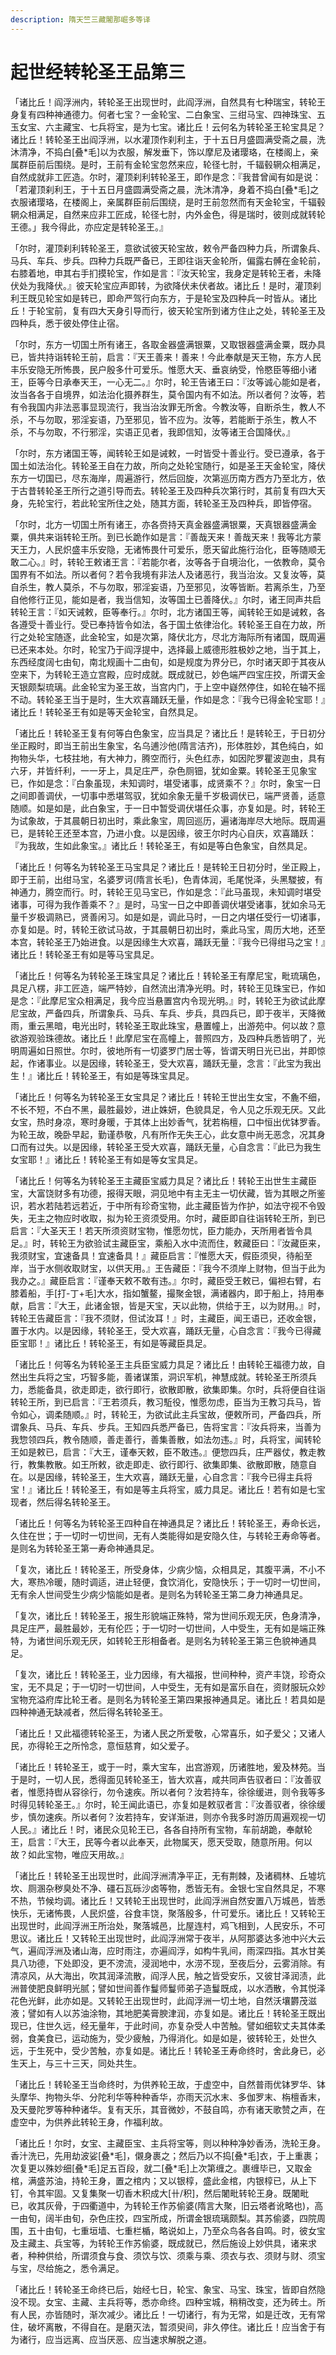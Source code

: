 ```yaml
---
description: 隋天竺三藏闍那崛多等译
---
```


# 起世经转轮圣王品第三

「诸比丘！阎浮洲内，转轮圣王出现世时，此阎浮洲，自然具有七种瑞宝，转轮王身复有四种神通德力。何者七宝？一金轮宝、二白象宝、三绀马宝、四神珠宝、五玉女宝、六主藏宝、七兵将宝，是为七宝。诸比丘！云何名为转轮圣王轮宝具足？诸比丘！转轮圣王出阎浮洲，以水灌顶作刹利主，于十五日月盛圆满受斋之晨，洗沐清净，不捣白\[叠\*毛]以为衣服，解发垂下，饰以摩尼及诸璎珞，在楼阁上，亲属群臣前后围绕。是时，王前有金轮宝忽然来应，轮径七肘，千辐毂辋众相满足，自然成就非工匠造。尔时，灌顶刹利转轮圣王，即作是念：『我昔曾闻有如是说：「若灌顶刹利王，于十五日月盛圆满受斋之晨，洗沐清净，身着不捣白\[叠\*毛]之衣服诸璎珞，在楼阁上，亲属群臣前后围绕，是时王前忽然而有天金轮宝，千辐毂辋众相满足，自然来应非工匠成，轮径七肘，内外金色，得是瑞时，彼则成就转轮王德。」我今得此，亦应定是转轮圣王。』

「尔时，灌顶刹利转轮圣王，意欲试彼天轮宝故，敕令严备四种力兵，所谓象兵、马兵、车兵、步兵。四种力兵既严备已，王即往诣天金轮所，偏露右髆在金轮前，右膝着地，申其右手扪摸轮宝，作如是言：『汝天轮宝，我身定是转轮王者，未降伏处为我降伏。』彼天轮宝应声即转，为欲降伏未伏者故。诸比丘！是时，灌顶刹利王既见轮宝如是转已，即命严驾行向东方，于是轮宝及四种兵一时皆从。诸比丘！于轮宝前，复有四大天身引导而行，彼天轮宝所到诸方住止之处，转轮圣王及四种兵，悉于彼处停住止宿。

「尔时，东方一切国土所有诸王，各取金器盛满银粟，又取银器盛满金粟，既办具已，皆共持诣转轮王前，启言：『天王善来！善来！今此奉献是天王物，东方人民丰乐安隐无所怖畏，民户殷多什可爱乐。惟愿大天、垂哀纳受，怜愍臣等细小诸王，臣等今日承奉天王，一心无二。』尔时，轮王告诸王曰：『汝等诚心能如是者，汝当各各于自境界，如法治化摄养群生，莫令国内有不如法。所以者何？汝等，若有令我国内非法恶事显现流行，我当治汝罪无所舍。今教汝等，自断杀生，教人不杀，不与勿取，邪淫妄语，乃至邪见，皆不应为。汝等，若能断于杀生，教人不杀，不与勿取，不行邪淫，实语正见者，我即信知，汝等诸王合国降伏。』

「尔时，东方诸国王等，闻转轮王如是诫敕，一时皆受十善业行。受已遵承，各于国土如法治化。转轮圣王自在力故，所向之处轮宝随行，如是圣王天金轮宝，降伏东方一切国已，尽东海岸，周遍游行，然后回旋，次第巡历南方西方乃至北方，依于古昔转轮圣王所行之道引导而去。转轮圣王及四种兵次第行时，其前复有四大天身，先轮宝行，若此轮宝所住之处，随其方面，转轮圣王及四种兵，即皆停宿。

「尔时，北方一切国土所有诸王，亦各赍持天真金器盛满银粟，天真银器盛满金粟，俱共来诣转轮王所。到已长跪作如是言：『善哉天来！善哉天来！我等北方蒙天王力，人民炽盛丰乐安隐，无诸怖畏什可爱乐，愿天留此施行治化，臣等随顺无敢二心。』时，转轮王敕诸王言：『若能尔者，汝等各于自境治化，一依教命，莫令国界有不如法。所以者何？若令我境有非法人及诸恶行，我当治汝。又复汝等，莫自杀生，教人莫杀，不与勿取，邪淫妄语，乃至邪见，汝等皆断。若离杀生，乃至自他修行正见，能如是者，我当信知，汝等国土已善降伏。』尔时，诸王同声共启转轮王言：『如天诫敕，臣等奉行。』尔时，北方诸国王等，闻转轮王如是诫敕，各各遵受十善业行。受已奉持皆令如法，各于国土依律治化。转轮圣王自在力故，所行之处轮宝随逐，此金轮宝，如是次第，降伏北方，尽北方海际所有诸国，既周遍已还来本处。尔时，轮宝乃于阎浮提中，选择最上威德形胜极妙之地，当于其上，东西经度阔七由旬，南北规画十二由旬，如是规度为界分已，尔时诸天即于其夜从空来下，为转轮王造立宫殿，应时成就。既成就已，妙色端严四宝庄挍，所谓天金天银颇梨琉璃。此金轮宝为圣王故，当宫内门，于上空中嶷然停住，如轮在轴不摇不动。转轮圣王当于是时，生大欢喜踊跃无量，作如是念：『我今已得金轮宝耶！』诸比丘！转轮圣王有如是等天金轮宝，自然具足。

「诸比丘！转轮圣王复有何等白色象宝，应当具足？诸比丘！是转轮王，于日初分坐正殿时，即当王前出生象宝，名乌逋沙他(隋言洁齐)，形体胜妙，其色纯白，如拘物头华，七枝拄地，有大神力，腾空而行，头色红赤，如因陀罗瞿波迦虫，具有六牙，并皆纤利，一一牙上，具足庄严，杂色厕钿，犹如金粟。转轮圣王见象宝已，作如是念：『白象虽现，未知调时，堪受诸事，成贤乘不？』尔时，象宝一日之间即善调伏，一切事中悉堪驾驭，犹如余象无量千岁极调伏已，端严贤善，适意随顺。如是如是，此白象宝，于一日中暂受调伏堪任众事，亦复如是。时，转轮王为试象故，于其晨朝日初出时，乘此象宝，周回巡历，遍诸海岸尽大地际。既周遍已，是转轮王还至本宫，乃进小食。以是因缘，彼王尔时内心自庆，欢喜踊跃：『为我故，生如此象宝。』诸比丘！转轮圣王，有如是等白色象宝，自然具足。

「诸比丘！何等名为转轮圣王马宝具足？诸比丘！是转轮王日初分时，坐正殿上，即于王前，出绀马宝，名婆罗诃(隋言长毛)，色青体润，毛尾悦泽，头黑騣披，有神通力，腾空而行。时，转轮王见马宝已，作如是念：『此马虽现，未知调时堪受诸事，可得为我作善乘不？』是时，马宝一日之中即善调伏堪受诸事，犹如余马无量千岁极调熟已，贤善闲习。如是如是，调此马时，一日之内堪任受行一切诸事，亦复如是。时，转轮王欲试马故，于其晨朝日初出时，乘此马宝，周历大地，还至本宫，转轮圣王乃始进食。以是因缘生大欢喜，踊跃无量：『我今已得绀马之宝！』诸比丘！转轮圣王有如是等马宝具足。

「诸比丘！何等名为转轮圣王珠宝具足？诸比丘！转轮圣王有摩尼宝，毗琉璃色，具足八楞，非工匠造，端严特妙，自然流出清净光明。时，转轮王见珠宝已，作如是念：『此摩尼宝众相满足，我今应当悬置宫内令现光明。』时，转轮王为欲试此摩尼宝故，严备四兵，所谓象兵、马兵、车兵、步兵，具四兵已，即于夜半，天降微雨，重云黑暗，电光出时，转轮圣王取此珠宝，悬置幢上，出游苑中。何以故？意欲游观验珠德故。诸比丘！此摩尼宝在高幢上，普照四方，及四种兵悉皆明了，光明周遍如日照世。尔时，彼地所有一切婆罗门居士等，皆谓天明日光已出，并即惊起，作诸事业。以是因缘，转轮圣王，受大欢喜，踊跃无量，念言：『此宝为我出生！』诸比丘！转轮圣王，有如是等珠宝具足。

「诸比丘！何等名为转轮圣王女宝具足？诸比丘！转轮王世出生女宝，不麁不细，不长不短，不白不黑，最胜最妙，进止姝妍，色貌具足，令人见之乐观无厌。又此女宝，热时身凉，寒时身暖，于其体上出妙香气，犹若栴檀，口中恒出优钵罗香。为轮王故，晚卧早起，勤谨恭敬，凡有所作无失王心，此女意中尚无恶念，况其身口而有过失。以是因缘，转轮圣王受大欢喜，踊跃无量，心自念言：『此已为我生女宝耶！』诸比丘！转轮圣王有如是等女宝具足。

「诸比丘！何等名为转轮圣王主藏臣宝威力具足？诸比丘！转轮王出世生主藏臣宝，大富饶财多有功德，报得天眼，洞见地中有主无主一切伏藏，皆为其眼之所鉴识，若水若陆若远若近，于中所有珍奇宝物，此主藏臣皆为作护，如法守视不令毁失，无主之物应时收取，拟为轮王资须受用。尔时，藏臣即自往诣转轮王所，到已启言：『大圣天王！若天所须资财宝物，惟愿勿忧，臣力能办，天所用者皆令具足。』时，转轮王为欲验试主藏臣宝，乘船入水中流而住，敕藏臣曰：『汝藏臣来，我须财宝，宜速备具！宜速备具！』藏臣启言：『惟愿大天，假臣须臾，待船至岸，当于水侧收取财宝，以供天用。』王告藏臣：『我今不须岸上财物，但当于此为我办之。』藏臣启言：『谨奉天敕不敢有违。』尔时，藏臣受王敕已，偏袒右臂，右膝着船，手\[打-丁+毛]大水，指如蟹鳌，撮聚金银，满诸器内，即于船上，持用奉献，启言：『大王，此诸金银，皆是天宝，天以此物，供给于王，以为财用。』时，转轮王告藏臣言：『我不须财，但试汝耳！』时，主藏臣，闻王语已，还收金银，置于水内。以是因缘，转轮圣王，受大欢喜，踊跃无量，心自念言：『我今已得藏臣宝耶！』诸比丘！转轮圣王，有如是等藏臣具足。

「诸比丘！何等名为转轮圣王主兵臣宝威力具足？诸比丘！由转轮王福德力故，自然出生兵将之宝，巧智多能，善诸谋策，洞识军机，神慧成就。转轮圣王所须兵力，悉能备具，欲走即走，欲行即行，欲散即散，欲集即集。尔时，兵将便自往诣转轮王所，到已启言：『王若须兵，教习駈役，惟愿勿虑，臣当为王教习兵马，皆令如心，调柔随顺。』时，转轮王，为欲试此主兵宝故，便敕所司，严备四兵，所谓象兵、马兵、车兵、步兵。王知四兵悉严备已，告将宝言：『汝兵将来，当善为我惣领四兵，教令随顺，善走善行，善集善散，如法勿违。』时，兵将宝，闻转轮王如是敕已，启言：『大王，谨奉天敕，臣不敢违。』便惣四兵，庄严器仗，教走教行，教集教散。如王所敕，欲走即走、欲行即行、欲集即集、欲散即散，随意自在。以是因缘，转轮圣王，生大欢喜，踊跃无量，心自念言：『我今已得主兵将宝！』诸比丘！转轮圣王，有如是等主兵将宝，威力具足。诸比丘！若有如是七宝现者，然后得名转轮圣王。

「诸比丘！何等名为转轮圣王四种自在神通具足？诸比丘！转轮圣王，寿命长远，久住在世；于一切时一切世间，无有人类能得如是安隐久住，与转轮王寿命等者。是则名为转轮圣王第一寿命神通具足。

「复次，诸比丘！转轮圣王，所受身体，少病少恼，众相具足，其腹平满，不小不大，寒热冷暖，随时调适，进止轻便，食饮消化，安隐快乐；于一切时一切世间，无有余人世间受生少病少恼能如是者。是则名为转轮圣王第二身力神通具足。

「复次，诸比丘！转轮圣王，报生形貌端正殊特，常为世间乐观无厌，色身清净，具足庄严，最胜最妙，无有伦匹；于一切时一切世间，人中受生，无有如是端正殊特，为诸世间乐观无厌，如转轮王形相备者。是则名为转轮圣王第三色貌神通具足。

「复次，诸比丘！转轮圣王，业力因缘，有大福报，世间种种，资产丰饶，珍奇众宝，无不具足；于一切时一切世间，人中受生，无有如是富乐自在，资财服玩众妙宝物充溢府库比轮王者。是则名为转轮圣王第四果报神通具足。诸比丘！若具如是四种神通无缺减者，然后得名转轮圣王。

「诸比丘！又此福德转轮圣王，为诸人民之所爱敬，心常喜乐，如子爱父；又诸人民，亦得轮王之所怜念，意恒慈育，如父爱子。

「诸比丘！转轮圣王，或于一时，乘大宝车，出宫游观，历诸胜地，爰及林苑。当于是时，一切人民，悉得面见转轮圣王，皆大欢喜，咸共同声告驭者曰：『汝善驭者，惟愿持辔从容徐行，勿令速疾。所以者何？汝若持车，徐徐缓进，则令我等多时得见转轮圣王。』尔时，轮王闻此语已，亦复如是敕驭者言：『汝善驭者，徐徐缓步，慎勿速疾。所以者何？汝若持车，安详渐进，则亦令我多时游历周遍观视一切人民。』诸比丘！时，诸民众见轮王已，各各自持所有宝物，车前胡跪，奉献轮王，启言：『大王，民等今者以此奉天，此物属天，愿天受取，随意所用。何以故？如此宝物，唯应天用故。』

「诸比丘！转轮圣王出现世时，此阎浮洲清净平正，无有荆棘，及诸稠林、丘墟坑坎、厕溷杂秽臭处不净、礓石瓦砾沙卤等物，悉皆无有。金银七宝自然具足，不寒不热，节候均调。诸比丘！又转轮王出现世时，此阎浮洲自然安置八万城邑，皆悉快乐，无诸怖畏，人民炽盛，谷食丰饶，聚落殷多，什可爱乐。诸比丘！又转轮王出现世时，此阎浮洲王所治处，聚落城邑，比屋连村，鸡飞相到，人民安乐，不可思议。诸比丘！又转轮王出现世时，此阎浮洲常于夜半，从阿那婆达多池中兴大云气，遍阎浮洲及诸山海，应时雨注，亦遍阎浮，如构牛乳间，雨深四指。其水甘美具八功德，下处即没，更不滂流，浸润地中，水涝不现，至夜后分，云雾消除。有清凉风，从大海出，吹其润泽流散，阎浮人民，触之皆受安乐，又彼甘泽润渍，此洲普使肥良鲜明光腻；譬如世间善作鬘师鬘师弟子造鬘既成，以水洒散，令其悦泽花色光鲜，此亦如是。又转轮王出现世时，此阎浮洲一切土地，自然沃壤欝茂滋液；譬如有人以苏油涂物，其地肥美膏腴津润，亦复如是。诸比丘！转轮圣王既出现已，住世久远，经无量年，于此时间，亦复杂受人中苦触。譬如细软丈夫其体柔弱，食美食已，运动施为，受少疲触，乃得消化。如是如是，彼转轮王，处世久远，于生死中，受少苦触，亦复如是。诸比丘！转轮圣王寿命终时，舍此身已，必生天上，与三十三天，同处共生。

「诸比丘！转轮圣王当命终时，为供养轮王故，于虚空中，自然普雨优钵罗华、钵头摩华、拘物头华、分陀利华等种种香华，亦雨天沉水末、多伽罗末、栴檀香末，及天曼陀罗等种种诸华。复有天乐，其音微妙，不鼓自鸣，亦有诸天歌赞之声，在虚空中，为供养此转轮王身，作福利故。

「诸比丘！尔时，女宝、主藏臣宝、主兵将宝等，则以种种净妙香汤，洗轮王身。香汁洗已，先用劫波娑\[叠\*毛]，儭身裹之；然后乃以不捣\[叠\*毛]衣，于上重裹；次复更以殊妙细\[叠\*毛]足五百段，就二\[叠\*毛]上次第缠之。裹缠毕已，又取金棺，满盛苏油，持轮王身，置之棺内；又以银椁，盛此金棺，内银椁已，从上下钉，令其牢固。又复集聚一切香木积成大\[卄/积]，然后闍毗转轮王身。既闍毗已，收其灰骨，于四衢道中，为转轮王作苏偷婆(隋言大聚，旧云塔者讹略也)，高一由旬，阔半由旬，杂色庄挍，四宝所成，所谓金银琉璃颇梨。其苏偷婆，四院周围，五十由旬，七重垣墙、七重栏楯，略说如上，乃至众鸟各各自鸣。时，彼女宝及主藏主、兵宝等，为转轮王作苏偷婆，既成就已，然后施设上妙供具，诸来求者，种种供给，所谓须食与食、须饮与饮、须乘与乘、须衣与衣、须财与财、须宝与宝，尽给施之，悉令满足。

「诸比丘！转轮圣王命终已后，始经七日，轮宝、象宝、马宝、珠宝，皆即自然隐没不现。女宝、主藏、主兵将等，悉亦命终。四种宝城，稍稍改变，还为砖土。所有人民，亦皆随时，渐次减少。诸比丘！一切诸行，有为无常，如是迁改，无有常住，破坏离散，不得自在。是磨灭法，暂须臾间，非久停住。诸比丘！应当舍于有为诸行，应当远离、应当厌恶、应当速求解脱之道。
